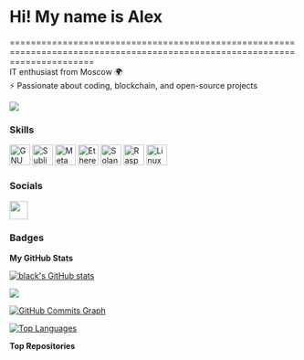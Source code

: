 # Hi! My name is Alex  
============================================================================================================================  
IT enthusiast from Moscow 🌍  
⚡ Passionate about coding, blockchain, and open-source projects  

<a href="https://www.github.com/black" target="_blank" rel="noreferrer"><img
src="https://img.shields.io/github/followers/black?logo=github&style=for-the-badge&color=0891b2&labelColor=1c1917" /></a>

### Skills  

<p align="left">
<a href="https://www.gnu.org/software/bash/" target="_blank" rel="noreferrer"><img src="https://raw.githubusercontent.com/danielcranney/readme-generator/main/public/icons/skills/gnubash.svg" width="36" height="36" alt="GNU Bash" /></a>
<a href="https://www.sublimetext.com/index2" target="_blank" rel="noreferrer"><img src="https://raw.githubusercontent.com/danielcranney/readme-generator/main/public/icons/skills/sublimetext.svg" width="36" height="36" alt="Sublime Text" /></a>
<a href="https://metamask.io/" target="_blank" rel="noreferrer"><img src="https://raw.githubusercontent.com/danielcranney/readme-generator/main/public/icons/skills/metamask-colored.svg" width="36" height="36" alt="MetaMask" /></a>
<a href="https://ethereum.org/en/" target="_blank" rel="noreferrer"><img src="https://raw.githubusercontent.com/danielcranney/readme-generator/main/public/icons/skills/ethereum-colored.svg" width="36" height="36" alt="Ethereum" /></a>
<a href="https://solana.com/" target="_blank" rel="noreferrer"><img src="https://raw.githubusercontent.com/danielcranney/readme-generator/main/public/icons/skills/solana-colored.svg" width="36" height="36" alt="Solana" /></a>
<a href="https://www.raspberrypi.org/" target="_blank" rel="noreferrer"><img src="https://raw.githubusercontent.com/danielcranney/readme-generator/main/public/icons/skills/raspberrypi-colored.svg" width="36" height="36" alt="Raspberry Pi" /></a>
<a href="https://www.linux.org" target="_blank" rel="noreferrer"><img src="https://raw.githubusercontent.com/danielcranney/readme-generator/main/public/icons/skills/linux-colored.svg" width="36" height="36" alt="Linux" /></a>
</p>

### Socials  
<p align="left"> 
<a href="https://www.github.com/black" target="_blank" rel="noreferrer"> 
<picture> 
<source media="(prefers-color-scheme: dark)" srcset="https://raw.githubusercontent.com/danielcranney/readme-generator/main/public/icons/socials/github-dark.svg" /> 
<source media="(prefers-color-scheme: light)" srcset="https://raw.githubusercontent.com/danielcranney/readme-generator/main/public/icons/socials/github.svg" /> 
<img src="https://raw.githubusercontent.com/danielcranney/readme-generator/main/public/icons/socials/github.svg" width="32" height="32" /> 
</picture> 
</a>
</p>

### Badges  

<b>My GitHub Stats</b>  

<a href="http://www.github.com/black"><img src="https://github-readme-stats.vercel.app/api?username=black&show_icons=true&hide=&count_private=true&title_color=10b981&text_color=f97316&icon_color=0891b2&bg_color=1c1917&hide_border=true&show_icons=true" alt="black's GitHub stats" /></a>  

<a href="http://www.github.com/black"><img src="https://github-readme-streak-stats.herokuapp.com/?user=black&stroke=f97316&background=1c1917&ring=10b981&fire=10b981&currStreakNum=f97316&currStreakLabel=10b981&sideNums=f97316&sideLabels=f97316&dates=f97316&hide_border=true" /></a>  

<a href="http://www.github.com/black"><img src="https://github-readme-activity-graph.cyclic.app/graph?username=black&bg_color=1c1917&color=f97316&line=0891b2&point=f97316&area_color=1c1917&area=true&hide_border=true&custom_title=GitHub%20Commits%20Graph" alt="GitHub Commits Graph" /></a>  

<a href="https://github.com/black" align="left"><img src="https://github-readme-stats.vercel.app/api/top-langs/?username=black&langs_count=10&title_color=10b981&text_color=f97316&icon_color=0891b2&bg_color=1c1917&hide_border=true&locale=en&custom_title=Top%20Languages" alt="Top Languages" /></a>  

<b>Top Repositories</b>  

<div width="100%" align="center"></div><br /><br /><br /><br /><br /><br /><br />
